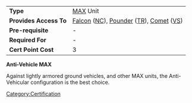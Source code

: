 |                        |                                                                                                                                                  |
| ---------------------- | ------------------------------------------------------------------------------------------------------------------------------------------------ |
| **Type**               | [MAX](../items/Mechanized_Assault_Exo-Suit.md) Unit                                                                                                       |
| **Provides Access To** | [Falcon](../items/Falcon.md) ([NC](../etc/New_Conglomerate.md)), [Pounder](../items/Pounder.md) ([TR](../etc/Terran_Republic.md)), [Comet](../items/Comet.md) ([VS](../etc/Vanu_Sovereignty.md)) |
| **Pre-requisite**      | \-                                                                                                                                               |
| **Required For**       | \-                                                                                                                                               |
| **Cert Point Cost**    | 3                                                                                                                                                |

**Anti-Vehicle MAX**

Against lightly armored ground vehicles, and other MAX units, the
Anti-Vehicular configuration is the best choice.

[Category:Certification](../Category:Certification.md)
